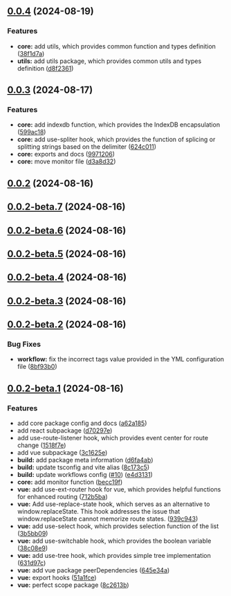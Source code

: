 ## [0.0.4](https://github.com/rtpacks/toolkit/compare/v0.0.3...v0.0.4) (2024-08-19)


### Features

* **core:** add utils, which provides common function and types definition ([38f1d7a](https://github.com/rtpacks/toolkit/commit/38f1d7a5023d4738ff1c0b885abc00e8e06068e0))
* **utils:** add utils package, which provides common utils and types definition ([d8f2361](https://github.com/rtpacks/toolkit/commit/d8f23612f967455245b6206ba6013c3777a11304))



## [0.0.3](https://github.com/rtpacks/toolkit/compare/v0.0.2...v0.0.3) (2024-08-17)


### Features

* **core:** add indexdb function, which provides the IndexDB encapsulation ([599ac18](https://github.com/rtpacks/toolkit/commit/599ac1870134ad4fc1f97eac7145e8d7b719fb1c))
* **core:** add use-spliter hook, which provides the function of splicing or splitting strings based on the delimiter ([624c011](https://github.com/rtpacks/toolkit/commit/624c01139fb5da520ba17573c37fc90b2c805930))
* **core:** exports and docs ([9971206](https://github.com/rtpacks/toolkit/commit/9971206cec6fed9207fd452187807921601dfa62))
* **core:** move monitor file ([d3a8d32](https://github.com/rtpacks/toolkit/commit/d3a8d32cdc809a12307c24c167b0c1b8095639e4))



## [0.0.2](https://github.com/rtpacks/toolkit/compare/v0.0.2-beta.7...v0.0.2) (2024-08-16)



## [0.0.2-beta.7](https://github.com/rtpacks/toolkit/compare/v0.0.2-beta.6...v0.0.2-beta.7) (2024-08-16)



## [0.0.2-beta.6](https://github.com/rtpacks/toolkit/compare/v0.0.2-beta.5...v0.0.2-beta.6) (2024-08-16)



## [0.0.2-beta.5](https://github.com/rtpacks/toolkit/compare/v0.0.2-beta.4...v0.0.2-beta.5) (2024-08-16)



## [0.0.2-beta.4](https://github.com/rtpacks/toolkit/compare/v0.0.2-beta.3...v0.0.2-beta.4) (2024-08-16)



## [0.0.2-beta.3](https://github.com/rtpacks/toolkit/compare/v0.0.2-beta.2...v0.0.2-beta.3) (2024-08-16)



## [0.0.2-beta.2](https://github.com/rtpacks/toolkit/compare/v0.0.2-beta.1...v0.0.2-beta.2) (2024-08-16)


### Bug Fixes

* **workflow:** fix the incorrect tags value provided in the YML configuration file ([8bf93b0](https://github.com/rtpacks/toolkit/commit/8bf93b088d14b7277d9c7e7d34e5025e834bf230))



## [0.0.2-beta.1](https://github.com/rtpacks/toolkit/compare/3c1625e21437b6b530148cc5254f5e402353eba3...v0.0.2-beta.1) (2024-08-16)


### Features

* add core package config and docs ([a62a185](https://github.com/rtpacks/toolkit/commit/a62a185c648dde8b1fec1484059722b0ccc73f3d))
* add react subpackage ([d70297e](https://github.com/rtpacks/toolkit/commit/d70297ea53cd3f20abbf40f398d617b25da49e77))
* add use-route-listener hook, which provides event center for route change ([1518f7e](https://github.com/rtpacks/toolkit/commit/1518f7e0e74692f3f62135ad7519f3d7d33d405b))
* add vue subpackage ([3c1625e](https://github.com/rtpacks/toolkit/commit/3c1625e21437b6b530148cc5254f5e402353eba3))
* **build:** add package meta information ([d6fa4ab](https://github.com/rtpacks/toolkit/commit/d6fa4ab37ab3d50472b5272038fc8f95edab06df))
* **build:** update tsconfig and vite alias ([8c173c5](https://github.com/rtpacks/toolkit/commit/8c173c5622f91d80b71b6cd3c925bbfbb3961820))
* **build:** update workflows config ([#10](https://github.com/rtpacks/toolkit/issues/10)) ([e4d3131](https://github.com/rtpacks/toolkit/commit/e4d3131cae2611076049fd0cb539d7869bfa32cb))
* **core:** add monitor function ([becc19f](https://github.com/rtpacks/toolkit/commit/becc19f7ced7c75dec6987c990c13abdf7ea2c08))
* **vue:** add use-ext-router hook for vue, which provides helpful functions for enhanced routing ([712b5ba](https://github.com/rtpacks/toolkit/commit/712b5ba4919e206fa08a8a035a0229fc04505edf))
* **vue:** Add use-replace-state hook, which serves as an alternative to window.replaceState. This hook addresses the issue that window.replaceState cannot memorize route states. ([939c943](https://github.com/rtpacks/toolkit/commit/939c9432c4df19bd92b6cb16ba23c8d3c3e888e5))
* **vue:** add use-select hook, which provides selection function of the list ([3b5bb09](https://github.com/rtpacks/toolkit/commit/3b5bb09ca6c9e395e33ce81d2c22ea516f804bf8))
* **vue:** add use-switchable hook, which provides the boolean variable ([38c08e9](https://github.com/rtpacks/toolkit/commit/38c08e9c967e6cfb572d16f3fdacb5cd421bfbd9))
* **vue:** add use-tree hook, which provides simple tree implementation ([631d97c](https://github.com/rtpacks/toolkit/commit/631d97c4567e09ffe45f4068789d2714e55b8e73))
* **vue:** add vue package peerDependencies ([645e34a](https://github.com/rtpacks/toolkit/commit/645e34ae8351d6bed5bf5da36d48ae16e1f0716e))
* **vue:** export hooks ([51a1fce](https://github.com/rtpacks/toolkit/commit/51a1fce655bfdb33907a924417ffc16f3d7664a9))
* **vue:** perfect scope package ([8c2613b](https://github.com/rtpacks/toolkit/commit/8c2613b8c336e2aeb6277fde635048ad872f8bcb))




